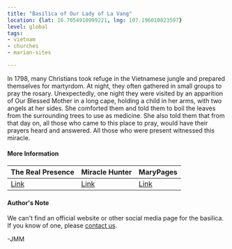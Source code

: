 ```yaml
---
title: "Basilica of Our Lady of La Vang"
location: {lat: 16.7054910999221, lng: 107.196010823597}
level: global
tags:
- vietnam
- churches
- marian-sites

---
```



In 1798, many Christians took refuge in the Vietnamese jungle and prepared themselves for martyrdom.  At night, they often gathered in small groups to pray the rosary.  Unexpectedly, one night they were visited by an apparition of Our Blessed Mother in a long cape, holding a child in her arms, with two angels at her sides.  She comforted them and told them to boil the leaves from the surrounding trees to use as medicine.  She also told them that from that day on, all those who came to this place to pray, would have their prayers heard and answered.  All those who were present witnessed this miracle.

#### More Information

| The Real Presence | Miracle Hunter | MaryPages |
| --- | --- | --- |
| [Link](http://www.therealpresence.org/eucharst/misc/BVM/21_LAVANG_60x96.pdf) | [Link](http://www.miraclehunter.com/marian_apparitions/approved_apparitions/lavang/index.html) | [Link](https://www.marypages.com/la-vang-vietnam-en.html) |




#### Author's Note

We can't find an official website or other social media page for the basilica.  If you know of one, please [contact us](/contact).

-JMM




